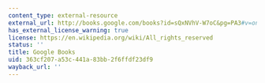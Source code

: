 ```yaml
---
content_type: external-resource
external_url: http://books.google.com/books?id=sQxNVhV-W7oC&pg=PA3#v=onepage
has_external_license_warning: true
license: https://en.wikipedia.org/wiki/All_rights_reserved
status: ''
title: Google Books
uid: 363cf207-a53c-441a-83bb-2f6ffdf23df9
wayback_url: ''
---
```

